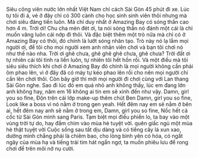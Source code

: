 Siêu công viên nước lớn nhất Việt Nam chỉ cách Sài Gòn 45 phút đi xe. Lúc tự tôi đi á, vé ở đây chỉ có 300 cành cho học sinh sinh viên thôi nhưng mà chơi siêu đáng tiền luôn. Mà chỉ duy nhất ở Amazing Bay có sóng thần cao hơn 4 m. Trời ơi! Chu cha mèn đét ơi, ta nói sóng thần nó đánh một cái là chỉ muốn văng luôn cái nớp đi thôi. Và đặc biệt thêm một trò nữa mà chỉ có ở Amazing Bay có thôi, đó chính là lướt sóng nhân tạo. Trò này nó lạ lắm mọi người ơi, để tôi cho mọi người xem anh nhân viên chơi và bạn tôi chơi nó như thế nào nha. Trời ơi ghê chưa, ghê ghê ghê chưa, ghê chưa? Trời đất ơi tự nhiên cái tôi tỉnh ra liền luôn, tự nhiên tôi hết hồn rồi. Và một điều mà tôi siêu siêu thích khi chơi ở Amazing Bay đó chính là mọi người không cần phải ôm phao lên, vì ở đây đã có máy tự kéo phao lên rồi cho nên mọi người chỉ cần lên chơi thôi. Còn bây giờ thì mời mọi người đi chơi cùng với Lan thang Sài Gòn nghe. Sao đi lúc đó em quá nhỏ anh không thấy, lúc em đang lớn anh không hay, năm em 16 không ai tin em sẽ xinh đến như vậy. Damn, girl you so fine, Độn trên cái lớp make-up thêm chút Ben Damn, girl you so fine, Look like a boss vì nó nằm ở trong gen yeah. Hết đêm nay em sẽ nằm ở bên ai, hết đêm nay anh sẽ nằm ở trong em, Damn, girl you so fine, Nốc hết cả cốc từ Sài Gòn mình sang Paris. Tạm biệt mọi điều phiền lo, ta bay vào một vùng trời tự do, hay đắm chìm vào mùa hè tuyệt vời. quên giấc ngủ một mùa hè thật tuyệt vời Cuộc sống sau tất dịu dàng và có tiếng cây lá xun xao, dường mình chẳng phải là chiêm bao, cho lòng bình yên có hóa, có ngất ngây của mùa hạ và tiếng trái tim hát ngẩn ngơ, ta muốn phiêu lưu để rong chơi để trên môi nở nụ cười.